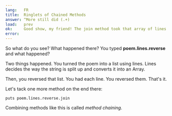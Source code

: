 ```yaml
---
lang:   FR
title:  Ringlets of Chained Methods
answer: ^More still did (.+)
load:   prev
ok:     Good show, my friend! The join method took that array of lines and put them together into a string.
error:
---
```


So what do you see? What happened there? You typed __poem.lines.reverse__ and what happened?

Two things happened. You turned the poem into a list using lines.
Lines decides the way the string is split up and converts it into an Array.

Then, you reversed that list. You had each line. You reversed them. That's it.

Let's tack one more method on the end there:

    puts poem.lines.reverse.join

Combining methods like this is called _method chaining_.
